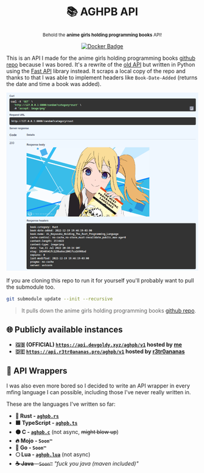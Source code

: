 <div align="center">

  # 📚 AGHPB API

  <sub>Behold the **anime girls holding programming books** API!</sub>

  [![Docker Badge](https://img.shields.io/docker/v/devgoldy/aghpb_api?label=docker)](https://hub.docker.com/r/devgoldy/aghpb_api "We're on docker!")

</div>

This is an API I made for the anime girls holding programming books [github repo](https://github.com/cat-milk/Anime-Girls-Holding-Programming-Books) because I was bored.
It's a rewrite of the [old API](https://github.com/THEGOLDENPRO/aghpb_api_legacy) but written in Python using the [Fast API](https://github.com/tiangolo/fastapi) library instead.
It scraps a local copy of the repo and thanks to that I was able to implement headers like ``Book-Date-Added`` (returns the date and time a book was added).

<img src="./assets/screenshot_1.png" width="600px">

<br>

If you are cloning this repo to run it for yourself you'll probably want to pull the submodule too.
```sh
git submodule update --init --recursive
```
> It pulls down the anime girls holding programming books [github repo](https://github.com/cat-milk/Anime-Girls-Holding-Programming-Books).

## 🌐 Publicly available instances
- **🇬🇧 (OFFICIAL) [``https://api.devgoldy.xyz/aghpb/v1``](https://api.devgoldy.xyz/aghpb/v1) hosted by [me](https://github.com/THEGOLDENPRO)**
- **🇩🇪 [``https://api.r3tr0ananas.pro/aghpb/v1``](https://api.r3tr0ananas.pro/aghpb/v1) hosted by [r3tr0ananas](https://github.com/r3tr0ananas)**

## 💫 API Wrappers
I was also even more bored so I decided to write an API wrapper in every mfing language I can possible, including those I've never really written in.

These are the languages I've written so far:
- **🦀 Rust - [``aghpb.rs``](https://github.com/THEGOLDENPRO/aghpb.rs)**
- **🟦 TypeScript - [``aghpb.ts``](https://github.com/THEGOLDENPRO/aghpb.ts)**
- **⚫ C - [``aghpb.c``](https://github.com/THEGOLDENPRO/aghpb.c)** (not async, ~~might blow up~~)
- **🔥 Mojo - ``Soon™``**
- **🔵 Go - ``Soon™``**
- **🌕 Lua - [``aghpb.lua``](https://github.com/THEGOLDENPRO/aghpb.lua)** (not async)
- ~~**☕ Java** - ``Soon™``~~ *"fuck you java (maven included)"*
